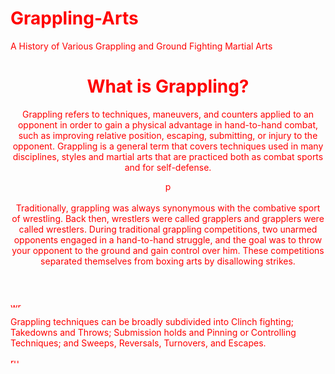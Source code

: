 # Grappling-Arts
A History of Various Grappling and Ground Fighting Martial Arts

 
<header>
  <h1>What is Grappling?</h1>
  <body
     <p style="color:red"> Grappling refers to techniques, maneuvers, and counters applied to an opponent in order to gain a physical advantage in hand-to-hand combat, such as improving relative position, escaping, submitting, or injury to the opponent. Grappling is a general term that covers techniques used in many disciplines, styles and martial arts that are practiced both as combat sports and for self-defense.</p>
        <img src="http://www.bjjee.com/wp-content/uploads/2014/08/greek-wrestling.jpg" alt="pankration" style="width:15px;height:20px;">
        <p>Traditionally, grappling was always synonymous with the combative sport of wrestling. Back then, wrestlers were called grapplers and grapplers were called wrestlers. During traditional grappling competitions, two unarmed opponents engaged in a hand-to-hand struggle, and the goal was to throw your opponent to the ground and gain control over him. These competitions separated themselves from boxing arts by disallowing strikes.</p>
  </header>
  
  <img src="http://madisongoldenknightswrestling.com/wp-content/uploads/2014/03/Take-the-Five.jpg" alt="wrestler suplex" style="width:20px;height:10px;">
<p>Grappling techniques can be broadly subdivided into Clinch fighting; Takedowns and Throws; Submission holds and Pinning or Controlling Techniques; and Sweeps, Reversals, Turnovers, and Escapes.</p>
<img src="http://img.yonhapnews.co.kr/photo/yna/YH/2012/01/17/PYH2012011704160034100_P2.jpg" alt="russian sambo" style="width:20px;height:10px;"> 
</body>
